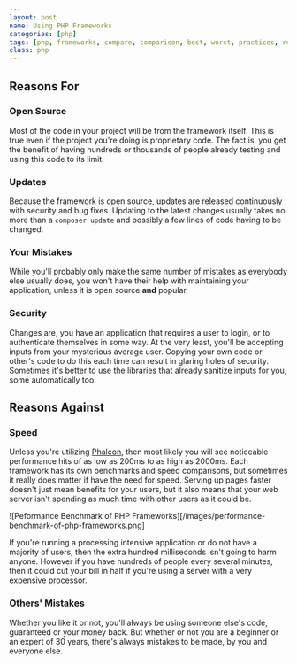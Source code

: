 ```yaml
---
layout: post
name: Using PHP Frameworks
categories: [php]
tags: [php, frameworks, compare, comparison, best, worst, practices, reasons]
class: php
---
```


## Reasons For

### Open Source

Most of the code in your project will be from the framework itself. This is true even if the project you're doing is proprietary code. The fact is, you get the benefit of having hundreds or thousands of people already testing and using this code to its limit.

### Updates

Because the framework is open source, updates are released continuously with security and bug fixes. Updating to the latest changes usually takes no more than a `composer update` and possibly a few lines of code having to be changed.

### Your Mistakes

While you'll probably only make the same number of mistakes as everybody else usually does, you won't have their help with maintaining your application, unless it is open source **and** popular.

### Security

Changes are, you have an application that requires a user to login, or to authenticate themselves in some way. At the very least, you'll be accepting inputs from your mysterious average user. Copying your own code or other's code to do this each time can result in glaring holes of security. Sometimes it's better to use the libraries that already sanitize inputs for you, some automatically too.

## Reasons Against

### Speed

Unless you're utilizing [Phalcon](http://phalconphp.com), then most likely you will see noticeable performance hits of as low as 200ms to as high as 2000ms. Each framework has its own benchmarks and speed comparisons, but sometimes it really does matter if have the need for speed. Serving up pages faster doesn't just mean benefits for your users, but it also means that your web server isn't spending as much time with other users as it could be.

![Peformance Benchmark of PHP Frameworks][/images/performance-benchmark-of-php-frameworks.png]

If you're running a processing intensive application or do not have a majority of users, then the extra hundred milliseconds isn't going to harm anyone. However if you have hundreds of people every several minutes, then it could cut your bill in half if you're using a server with a very expensive processor.

### Others' Mistakes

Whether you like it or not, you'll always be using someone else's code, guaranteed or your money back. But whether or not you are a beginner or an expert of 30 years, there's always mistakes to be made, by you and everyone else.